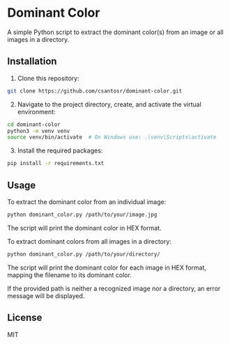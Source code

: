 # Dominant Color

A simple Python script to extract the dominant color(s) from an image or all images in a directory.

## Installation

1. Clone this repository:
```bash
git clone https://github.com/csantosr/dominant-color.git
```

2. Navigate to the project directory, create, and activate the virtual environment:
```bash
cd dominant-color
python3 -m venv venv
source venv/bin/activate  # On Windows use: .\venv\Scripts\activate
```

3. Install the required packages:
```bash
pip install -r requirements.txt
```

## Usage

To extract the dominant color from an individual image:
```bash
python dominant_color.py /path/to/your/image.jpg
```
The script will print the dominant color in HEX format.

To extract dominant colors from all images in a directory:
```bash
python dominant_color.py /path/to/your/directory/
```
The script will print the dominant color for each image in HEX format, mapping the filename to its dominant color.

If the provided path is neither a recognized image nor a directory, an error message will be displayed.

## License

MIT
